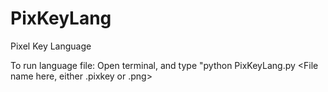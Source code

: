 # PixKeyLang
Pixel Key Language

To run language file:
Open terminal, and type "python PixKeyLang.py <File name here, either .pixkey or .png>